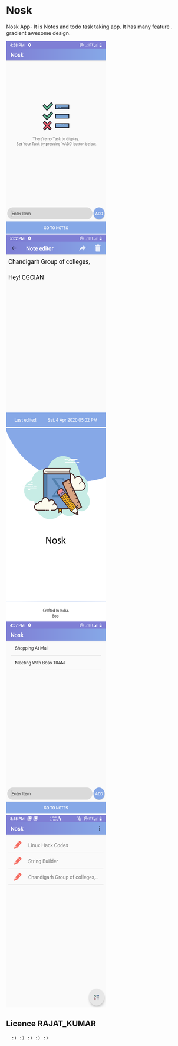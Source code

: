 # Nosk
Nosk App-  It is Notes and todo task taking app. It has many feature . gradient awesome design.



 <img src="https://github.com/rjtcode/Nosk/blob/master/Screenshot_20200404-165823_Nosk.png" alt="NOSK" height="520" width="270"> 
  <img src="https://github.com/rjtcode/Nosk/blob/master/Screenshot_20200404-170216_Nosk.png" alt="NOSK" height="520" width="270">
   <img src="https://github.com/rjtcode/Nosk/blob/master/Screenshot_20200424-200817_Nosk.png" alt="NOSK" height="520" width="270">
      <img src="https://github.com/rjtcode/Nosk/blob/master/Screenshot_20200404-165739_Nosk.png" alt="NOSK" height="520" width="270">
   <img src="https://github.com/rjtcode/Nosk/blob/master/Screenshot_20200424-201831_Pixel_Launcher.png" alt="NOSK" height="520" width="270">



##  Licence  RAJAT_KUMAR  ##
      :) :) :) :) :)
      
      
